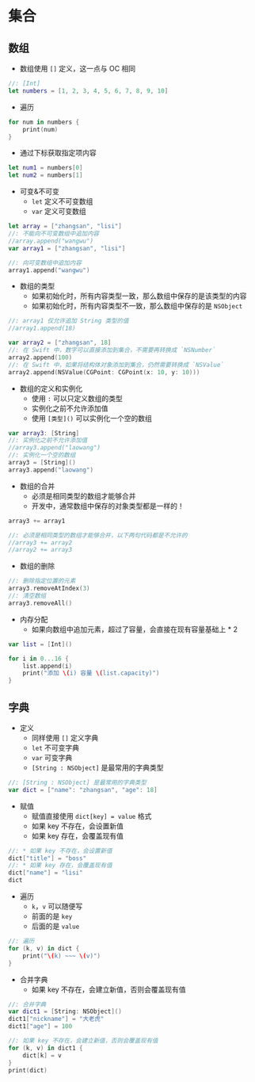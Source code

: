 # 集合

## 数组

* 数组使用 `[]` 定义，这一点与 OC 相同

```swift
//: [Int]
let numbers = [1, 2, 3, 4, 5, 6, 7, 8, 9, 10]
```

* 遍历

```swift
for num in numbers {
    print(num)
}
```

* 通过下标获取指定项内容

```swift
let num1 = numbers[0]
let num2 = numbers[1]
```

* 可变&不可变
    * `let` 定义不可变数组
    * `var` 定义可变数组

```swift
let array = ["zhangsan", "lisi"]
//: 不能向不可变数组中追加内容
//array.append("wangwu")
var array1 = ["zhangsan", "lisi"]

//: 向可变数组中追加内容
array1.append("wangwu")
```

* 数组的类型
    * 如果初始化时，所有内容类型一致，那么数组中保存的是该类型的内容
    * 如果初始化时，所有内容类型不一致，那么数组中保存的是 `NSObject`

```swift
//: array1 仅允许追加 String 类型的值
//array1.append(18)

var array2 = ["zhangsan", 18]
//: 在 Swift 中，数字可以直接添加到集合，不需要再转换成 `NSNumber`
array2.append(100)
//: 在 Swift 中，如果将结构体对象添加到集合，仍然需要转换成 `NSValue`
array2.append(NSValue(CGPoint: CGPoint(x: 10, y: 10)))
```

* 数组的定义和实例化
    * 使用 `:` 可以只定义数组的类型
    * 实例化之前不允许添加值
    * 使用 `[类型]()` 可以实例化一个空的数组

```swift
var array3: [String]
//: 实例化之前不允许添加值
//array3.append("laowang")
//: 实例化一个空的数组
array3 = [String]()
array3.append("laowang")
```

* 数组的合并
    * 必须是相同类型的数组才能够合并
    * 开发中，通常数组中保存的对象类型都是一样的！

```swift
array3 += array1

//: 必须是相同类型的数组才能够合并，以下两句代码都是不允许的
//array3 += array2
//array2 += array3
```

* 数组的删除

```swift
//: 删除指定位置的元素
array3.removeAtIndex(3)
//: 清空数组
array3.removeAll()
```

* 内存分配
    * 如果向数组中追加元素，超过了容量，会直接在现有容量基础上 * 2

```swift
var list = [Int]()

for i in 0...16 {
    list.append(i)
    print("添加 \(i) 容量 \(list.capacity)")
}
```

## 字典

* 定义
    * 同样使用 `[]` 定义字典
    * `let` 不可变字典
    * `var` 可变字典
    * `[String : NSObject]` 是最常用的字典类型

```swift
//: [String : NSObject] 是最常用的字典类型
var dict = ["name": "zhangsan", "age": 18]
```

* 赋值
    * 赋值直接使用 `dict[key] = value` 格式
    * 如果 key 不存在，会设置新值
    * 如果 key 存在，会覆盖现有值

```swift
//: * 如果 key 不存在，会设置新值
dict["title"] = "boss"
//: * 如果 key 存在，会覆盖现有值
dict["name"] = "lisi"
dict
```

* 遍历
    * `k`，`v` 可以随便写
    * 前面的是 `key`
    * 后面的是 `value`

```swift
//: 遍历
for (k, v) in dict {
    print("\(k) ~~~ \(v)")
}
```

* 合并字典
    * 如果 key 不存在，会建立新值，否则会覆盖现有值

```swift
//: 合并字典
var dict1 = [String: NSObject]()
dict1["nickname"] = "大老虎"
dict1["age"] = 100

//: 如果 key 不存在，会建立新值，否则会覆盖现有值
for (k, v) in dict1 {
    dict[k] = v
}
print(dict)
```
